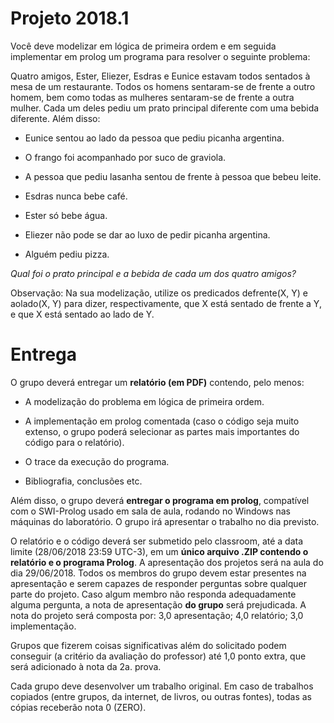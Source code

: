 # Projeto 2018.1
Você deve modelizar em lógica de primeira ordem e em seguida implementar em prolog um programa para resolver o seguinte problema:

 Quatro amigos, Ester, Eliezer, Esdras e Eunice estavam todos sentados à mesa de um restaurante. Todos os homens sentaram-se de frente a outro homem, bem como todas as mulheres sentaram-se de frente a outra mulher. Cada um deles pediu um prato principal diferente com uma bebida diferente. Além disso:

* Eunice sentou ao lado da pessoa que pediu picanha argentina.

* O frango foi acompanhado por suco de graviola.

* A pessoa que pediu lasanha sentou de frente à pessoa que bebeu leite.

* Esdras nunca bebe café.

* Ester só bebe água.

* Eliezer não pode se dar ao luxo de pedir picanha argentina.

* Alguém pediu pizza.

_Qual foi o prato principal e a bebida de cada um dos quatro amigos?_

Observação: Na sua modelização, utilize os predicados defrente(X, Y) e aolado(X, Y) para dizer, respectivamente, que X está sentado de frente a Y, e que X está sentado ao lado de Y.

 
# Entrega
O grupo deverá entregar um **relatório (em PDF)** contendo, pelo menos:

* A modelização do problema em lógica de primeira ordem.

* A implementação em prolog comentada (caso o código seja muito extenso, o grupo poderá selecionar as partes mais importantes do código para o relatório).

* O trace da execução do programa.

* Bibliografia, conclusões etc.

 

Além disso, o grupo deverá **entregar o programa em prolog**, compatível com o SWI-Prolog usado em sala de aula, rodando no Windows nas máquinas do laboratório. O grupo irá apresentar o trabalho no dia previsto.

 

O relatório e o código deverá ser submetido pelo classroom, até a data limite (28/06/2018 23:59 UTC-3), em um **único arquivo .ZIP contendo o relatório e o programa Prolog**. A apresentação dos projetos será na aula do dia 29/06/2018. Todos os membros do grupo devem estar presentes na apresentação e serem capazes de responder perguntas sobre qualquer parte do projeto. Caso algum membro não responda adequadamente alguma pergunta, a nota de apresentação **do grupo** será prejudicada. A nota do projeto será composta por: 3,0 apresentação; 4,0 relatório; 3,0 implementação.

 

Grupos que fizerem coisas significativas além do solicitado podem conseguir (a critério da avaliação do professor) até 1,0 ponto extra, que será adicionado à nota da 2a. prova.

 

Cada grupo deve desenvolver um trabalho original. Em caso de trabalhos copiados (entre grupos, da internet, de livros, ou outras fontes), todas as cópias receberão nota 0 (ZERO).
